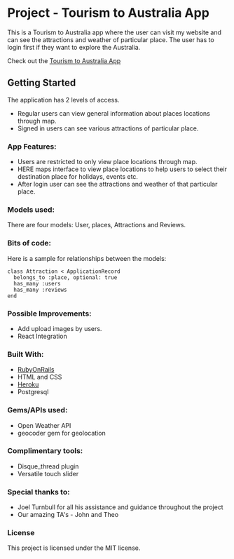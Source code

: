 # Project - Tourism to Australia App
 This is a Tourism to Australia app where the user can visit my website and can see the attractions and weather of particular place. The user has to login first if they want to explore the Australia.


Check out the [Tourism to Australia App](https://pure-fortress-13039.herokuapp.com)


## Getting Started

The application has 2 levels of access.
* Regular users can view general information about places locations through map.
* Signed in users can see various attractions of particular place.


### App Features:

* Users are restricted to only view place locations through map.
* HERE maps interface to view place locations to help users to select their destination place for holidays, events etc.
* After login user can see the attractions and weather of that particular place.

### Models used:
There are four models: User, places, Attractions and Reviews.

### Bits of code:
Here is a sample for relationships between the models:
```
class Attraction < ApplicationRecord
  belongs_to :place, optional: true
  has_many :users
  has_many :reviews
end

```

### Possible Improvements:
  * Add upload images by users.
  * React Integration

### Built With:
 * [RubyOnRails](http://rubyonrails.org/)
 * HTML and CSS
 * [Heroku](https://devcenter.heroku.com/)
 * Postgresql

### Gems/APIs used:

 * Open Weather API
 * geocoder gem for geolocation

### Complimentary tools:
  * Disque_thread plugin
  * Versatile touch slider

### Special thanks to:
 * Joel Turnbull for all his assistance and guidance throughout the project
 * Our amazing TA's - John and Theo


### License
This project is licensed under the MIT license.
